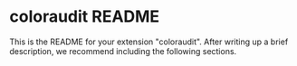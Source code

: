 # coloraudit README

This is the README for your extension "coloraudit". After writing up a brief description, we recommend including the following sections.
